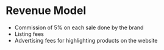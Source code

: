 # Revenue Model

- Commission of 5% on each sale done by the brand
- Listing fees
- Advertising fees for highlighting products on the website